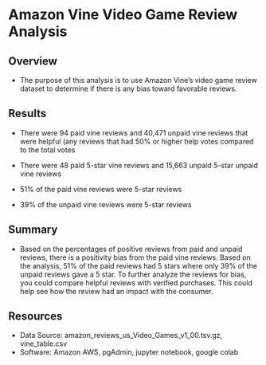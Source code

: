 # Amazon Vine Video Game Review Analysis

## Overview

-	The purpose of this analysis is to use Amazon Vine’s video game review dataset to determine if there is any bias toward favorable reviews.


## Results

-	There were 94 paid vine reviews and 40,471 unpaid vine reviews that were helpful (any reviews that had 50% or higher help votes compared to the total votes

-	There were 48 paid 5-star vine reviews and 15,663 unpaid 5-star unpaid vine reviews

-	51% of the paid vine reviews were 5-star reviews

-	39% of the unpaid vine reviews were 5-star reviews


## Summary

-	Based on the percentages of positive reviews from paid and unpaid reviews, there is a positivity bias from the paid vine reviews.  Based on the analysis, 51% of the paid reviews had 5 stars where only 39% of the unpaid reviews gave a 5 star.  To further analyze the reviews for bias, you could compare helpful reviews with verified purchases.  This could help see how the review had an impact with the consumer.

## Resources
- Data Source: amazon_reviews_us_Video_Games_v1_00.tsv.gz, vine_table.csv
- Software: Amazon AWS, pgAdmin, jupyter notebook, google colab
